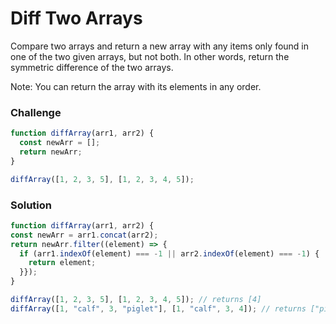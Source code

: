 # Diff Two Arrays
Compare two arrays and return a new array with any items only found in one of the two given arrays, but not both. In other words, return the symmetric difference of the two arrays.

Note: You can return the array with its elements in any order.

### Challenge

``` javascript 
function diffArray(arr1, arr2) {
  const newArr = [];
  return newArr;
}

diffArray([1, 2, 3, 5], [1, 2, 3, 4, 5]);
```

### Solution

``` javascript 
function diffArray(arr1, arr2) {
const newArr = arr1.concat(arr2);
return newArr.filter((element) => {
  if (arr1.indexOf(element) === -1 || arr2.indexOf(element) === -1) {
    return element;
  }});
}

diffArray([1, 2, 3, 5], [1, 2, 3, 4, 5]); // returns [4]
diffArray([1, "calf", 3, "piglet"], [1, "calf", 3, 4]); // returns ["piglet", 4]
```
